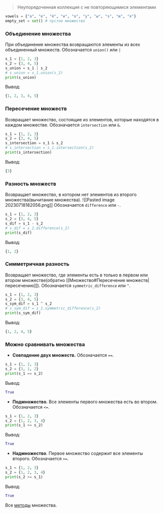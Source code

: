 >Неупорядоченная коллекция с не повторяющимися элементами

```python
vowels = {"а", "е", "ё", "и", "о", "у", "ы", "э", "ю", "я"}
empty_set = set() # пустое множество
```
### Объединение множества
При объединение множества возвращаются элементы из всех объединенный множеств. 
Обозначается `union()` или `|`
```python
s_1 = {1, 2, 3}
s_2 = {3, 4, 5}
s_union = s_1 | s_2
# s_union = s_1.union(s_2)
print(s_union)
```
Вывод:
```python
{1, 2, 3, 4, 5}
```
### Пересечение множеств
Возвращает множество, состоящие из элементов, которые находятся в каждом множестве.
Обозначается `intersection` или `&`.
```python
s_1 = {1, 2, 3}
s_2 = {3, 4, 5}
s_intersection = s_1 & s_2
# s_intersection = s_1.intersection(s_2)
print(s_intersection)
```
Вывод:
```python
{3}
```
### Разность множеств
Возвращает множество, в котором нет элементов из второго множества(вычитание множества).
![[Pasted image 20230718182056.png]]
Обозначается `difference` или `-`.
```python
s_1 = {1, 2, 3}
s_2 = {3, 4, 5}
s_dif = s_1 - s_2
# s_dif = s_1.difference(s_2)
print(s_dif)
```
Вывод:
```python
{1, 2}
```
### Симметричная разность
Возвращает множество, где элементы есть в только в первом или втором множестве(обратно [[Множество#Пересечение множеств|пересечению]]).
Обозначается `symmetric_difference` или `^`.
```python
s_1 = {1, 2, 3}
s_2 = {3, 4, 5}
s_sym_dif = s_1 ^ s_2
# s_sym_dif = s_1.symmetric_difference(s_2)
print(s_sym_dif)
```
Вывод:
```python
{1, 2, 4, 5}
```

### Можно сравнивать множества

- **Совпадение двух множеств.** Обозначается `==`.
```python
s_1 = {1, 2, 3}
s_2 = {3, 1, 2}
print(s_1 == s_2)
```
Вывод:
```python
True
```

- **Подмножество**. Все элементы первого множества есть во втором. Обозначается `<=`.
```python
s_1 = {1, 2, 3}
s_2 = {1, 2, 3, 4}
print(s_1 <= s_2)
```
Вывод:
```python
True
```

-  **Надмножество**. Первое множество содержит все элементы второго. Обозначается `>=`.
```python
s_1 = {1, 2, 3}
s_2 = {1, 2, 3, 4}
print(s_2 >= s_1)
```
Вывод:
```python
True
```

Все [методы](https://www.w3schools.com/python/python_ref_set.asp) множества.